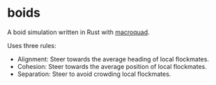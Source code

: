 # boids

A boid simulation written in Rust with [macroquad](https://macroquad.rs/).

Uses three rules:

- Alignment: Steer towards the average heading of local flockmates.
- Cohesion: Steer towards the average position of local flockmates.
- Separation: Steer to avoid crowding local flockmates.
